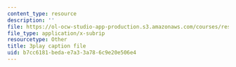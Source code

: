 ```yaml
---
content_type: resource
description: ''
file: https://ol-ocw-studio-app-production.s3.amazonaws.com/courses/res-8-007-cosmic-origin-of-the-chemical-elements-fall-2019/b7cc6181bedae7a33a786c9e20e506e4_lEnolaQmkMw.srt
file_type: application/x-subrip
resourcetype: Other
title: 3play caption file
uid: b7cc6181-beda-e7a3-3a78-6c9e20e506e4
---
```

